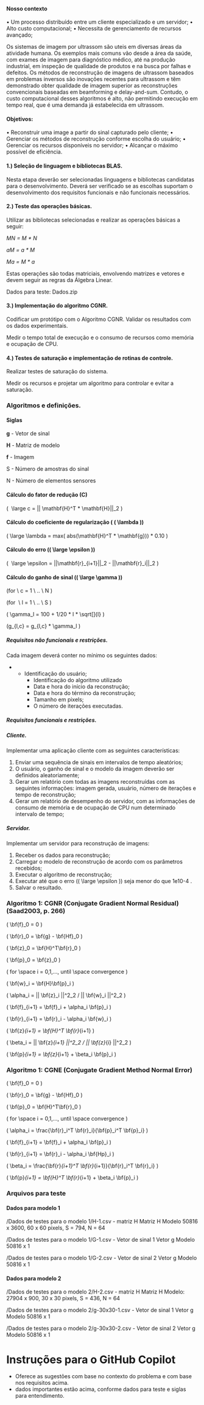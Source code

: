 #### Nosso contexto 
• Um processo distribuído entre um cliente especializado e um servidor; 
• Alto custo computacional; 
• Necessita de gerenciamento de recursos avançado;

Os sistemas de imagem por ultrassom são uteis em diversas áreas da atividade humana. 
Os exemplos mais comuns vão desde a área da saúde, com exames de imagem para diagnóstico médico, até na produção industrial, em inspeção de qualidade de produtos e na busca por falhas e defeitos.
Os métodos de reconstrução de imagens de ultrassom baseados em problemas inversos são inovações recentes para ultrassom e têm demonstrado obter qualidade de imagem superior as reconstruções convencionais baseadas em beamforming e delay-and-sum. 
Contudo, o custo computacional desses algoritmos é alto, não permitindo execução em tempo real, que é uma demanda já estabelecida em ultrassom.

#### Objetivos: 
• Reconstruir uma image a partir do sinal capturado pelo cliente; 
• Gerenciar os métodos de reconstrução conforme escolha do usuário;
• Gerenciar os recursos disponíveis no servidor; 
• Alcançar o máximo possível de eficiência.


#### 1.) Seleção de linguagem e bibliotecas BLAS.

Nesta etapa deverão ser selecionadas linguagens e bibliotecas candidatas para o desenvolvimento. Deverá ser verificado se as escolhas suportam o desenvolvimento dos requisitos funcionais e não funcionais necessários.

#### 2.) Teste das operações básicas.

Utilizar as bibliotecas selecionadas e realizar as operações básicas a seguir:  

_MN = M * N_

_aM = a * M_

_Ma = M * a_

Estas operações são todas matriciais, envolvendo matrizes e vetores e devem seguir as regras da Álgebra Linear.

Dados para teste: Dados.zip

#### 3.) Implementação do algoritmo CGNR.

Codificar um protótipo com o Algoritmo CGNR. Validar os resultados com os dados experimentais. 

Medir o tempo total de execução e o consumo de recursos como memória e ocupação de CPU.

#### 4.) Testes de saturação e implementação de rotinas de controle.  

Realizar testes de saturação do sistema.  

Medir os recursos e projetar um algoritmo para controlar e evitar a saturação.

### Algoritmos e definições.

#### Siglas

**g** - Vetor de sinal

**H** - Matriz de modelo

**f** - Imagem

S - Número de amostras do sinal

N - Número de elementos sensores

#### Cálculo do fator de redução (C)

\(  \large c = || \mathbf{H}^T * \mathbf{H}||_2 \)

#### Cálculo do coeficiente de regularização ( \( \lambda \))  

\( \large \lambda = max( abs(\mathbf{H}^T * \mathbf{g})) * 0.10 \)  

  

#### Cálculo do erro (\( \large \epsilon \))

\(  \large \epsilon = ||\mathbf{r}_{i+1}||_2 - ||\mathbf{r}_i||_2 \)

  

#### Cálculo do ganho de sinal (\( \large \gamma \))

\(for \ c = 1 \ .. \ N \)  

\(for  \ l = 1 \ .. \ S \)  

\( \gamma_l = 100 + 1/20 * l * \sqrt[]{l} \)

\(g_{l,c} = g_{l,c} * \gamma_l \)


##### Requisitos não funcionais e restrições.

Cada imagem deverá conter no mínimo os seguintes dados:

- - Identificação do usuário;
    - Identificação do algoritmo utilizado
    - Data e hora do início da reconstrução;
    - Data e hora do término da reconstrução;
    - Tamanho em pixels;
    - O número de iterações executadas.

##### Requisitos funcionais e restrições.
##### Cliente.

Implementar uma aplicação cliente com as seguintes características:  

1. Enviar uma sequência de sinais em intervalos de tempo aleatórios;
2. O usuário, o ganho de sinal e o modelo da imagem deverão ser definidos aleatoriamente;
3. Gerar um relatório com todas as imagens reconstruídas com as seguintes informações: imagem gerada, usuário, número de iterações e tempo de reconstrução;
4. Gerar um relatório de desempenho do servidor, com as informações de consumo de memória e de ocupação de CPU num determinado intervalo de tempo;

##### Servidor.  

Implementar um servidor para reconstrução de imagens:

1. Receber os dados para reconstrução;      
2. Carregar o modelo de reconstrução de acordo com os parâmetros recebidos;
3. Executar o algoritmo de reconstrução;
4. Executar até que o erro (\( \large \epsilon \)) seja menor do que 1e10-4 .  
5. Salvar o resultado.


### Algoritmo 1: CGNR (Conjugate Gradient Normal Residual) (Saad2003, p. 266)

\( \bf{f}_0 = 0 \)

\( \bf{r}_0 = \bf{g} - \bf{Hf}_0 \)

\( \bf{z}_0 = \bf{H}^T\bf{r}_0 \)

\( \bf{p}_0 = \bf{z}_0 \)

\( for \space i = 0,1,..., until \space convergence \)

\( \bf{w}_i = \bf{H}\bf{p}_i \)

\( \alpha_i = || \bf{z}_i ||^2_2 / || \bf{w}_i ||^2_2 \)

\( \bf{f}_{i+1} = \bf{f}_i + \alpha_i \bf{p}_i \)

\( \bf{r}_{i+1} = \bf{r}_i - \alpha_i \bf{w}_i \)

\( \bf{z}_{i+1} = \bf{H}^T \bf{r}_{i+1} \)

\( \beta_i = || \bf{z}_{i+1} ||^2_2 / || \bf{z}_{i} ||^2_2 \)

\( \bf{p}_{i+1} = \bf{z}_{i+1} + \beta_i \bf{p}_i \)

### Algoritmo 1: CGNE (Conjugate Gradient Method Normal Error)

\( \bf{f}_0 = 0 \)

\( \bf{r}_0 = \bf{g} - \bf{Hf}_0 \)

\( \bf{p}_0 = \bf{H}^T\bf{r}_0 \)

\( for \space i = 0,1,..., until \space convergence \)

\( \alpha_i = \frac{\bf{r}_i^T \bf{r}_i}{\bf{p}_i^T \bf{p}_i} \)

\( \bf{f}_{i+1} = \bf{f}_i + \alpha_i \bf{p}_i \)

\( \bf{r}_{i+1} = \bf{r}_i - \alpha_i \bf{Hp}_i \)

\( \beta_i = \frac{\bf{r}_{i+1}^T \bf{r}_{i+1}}{\bf{r}_i^T \bf{r}_i} \)

\( \bf{p}_{i+1} = \bf{H}^T \bf{r}_{i+1} + \beta_i \bf{p}_i \)

### Arquivos para teste

#### Dados para modelo 1
/Dados de testes para o modelo 1/H-1.csv - matriz H
Matriz H 
Modelo 50816 x 3600, 
60 x 60 pixels, 
S = 794, 
N = 64

/Dados de testes para o modelo 1/G-1.csv - Vetor de sinal 1
Vetor g
Modelo 50816 x 1

/Dados de testes para o modelo 1/G-2.csv - Vetor de sinal 2
Vetor g
Modelo 50816 x 1

#### Dados para modelo 2
/Dados de testes para o modelo 2/H-2.csv - matriz H
Matriz H 
Modelo: 27904 x 900, 
30 x 30 pixels, 
S = 436, 
N = 64

/Dados de testes para o modelo 2/g-30x30-1.csv - Vetor de sinal 1
Vetor g
Modelo 50816 x 1

/Dados de testes para o modelo 2/g-30x30-2.csv - Vetor de sinal 2
Vetor g
Modelo 50816 x 1

# Instruções para o GitHub Copilot

- Oferece as sugestões com base no contexto do problema e com base nos requisitos acima.
- dados importantes estão acima, conforme dados para teste e siglas para entendimento.